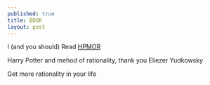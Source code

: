 ```yaml
---
published: true
title: BOOK
layout: post
---
```




I (and you should) Read [HPMOR](http://hpmor.com/ )

Harry Potter and mehod of rationality, thank you Eliezer Yudkowsky

Get more rationality in your life


